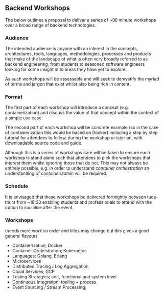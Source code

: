 ## Backend Workshops

The below outlines a proposal to deliver a series of ~90 minute workshops over a broad range of backend technologies.

### Audience
The intended audience is anyone with an interest in the concepts, architectures, tools, languages, methodologies, processes and products that make of the landscape of what is often very broadly referred to as backend engineering, from students to seasoned software engineers looking for some insight in to areas they have yet to explore.  

As such workshops will be assessable and will seek to demystify the myriad of terms and jargon that exist whilst also being rich in content.

### Format
The first part of each workshop will introduce a concept (e.g. containerization) and discuss the value of that concept within the context of a simple use case.  

The second part of each workshop will be concrete example (so in the case of containerization this would be based on Docker) including a step by step tutorial for attendees to follow, during the workshop or later on, with downloadable source code and guide.

Although this is a series of workshops care will be taken to ensure each workshop is stand alone such that attendees to pick the workshops that interest them whilst ignoring those that do not.  This may not always be entirely possible, e.g. in order to understand _container orchestration_ an understanding of _containerization_ will be required.

### Schedule
It is envisaged that these workshops be delivered fortnightly between tues-thurs from ~18:30 enabling students and professionals to attend with the option to socialise after the event.

### Workshops

(needs more work so order and titles may change but this gives a good general flavour)

- Containerisation; Docker
- Container Orchestration; Kubernetes
- Languages; Golang, Erlang
- Microservices
- Distributed Tracing / Log Aggregation
- Cloud Services; GCP
- Testing Strategies; unit, functional and system level
- Continuous Integration; tooling + process 
- Event Sourcing / Stream Processing; 


